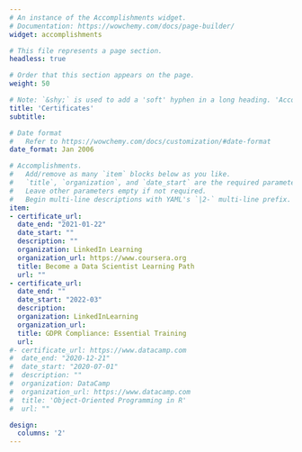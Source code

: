 ```yaml
---
# An instance of the Accomplishments widget.
# Documentation: https://wowchemy.com/docs/page-builder/
widget: accomplishments

# This file represents a page section.
headless: true

# Order that this section appears on the page.
weight: 50

# Note: `&shy;` is used to add a 'soft' hyphen in a long heading. 'Accomplish&shy;ments'
title: 'Certificates'
subtitle:

# Date format
#   Refer to https://wowchemy.com/docs/customization/#date-format
date_format: Jan 2006

# Accomplishments.
#   Add/remove as many `item` blocks below as you like.
#   `title`, `organization`, and `date_start` are the required parameters.
#   Leave other parameters empty if not required.
#   Begin multi-line descriptions with YAML's `|2-` multi-line prefix.
item:
- certificate_url: 
  date_end: "2021-01-22"
  date_start: ""
  description: ""
  organization: LinkedIn Learning
  organization_url: https://www.coursera.org
  title: Become a Data Scientist Learning Path
  url: ""
- certificate_url: 
  date_end: ""
  date_start: "2022-03"
  description: 
  organization: LinkedInLearning
  organization_url: 
  title: GDPR Compliance: Essential Training
  url: 
#- certificate_url: https://www.datacamp.com
#  date_end: "2020-12-21"
#  date_start: "2020-07-01"
#  description: ""
#  organization: DataCamp
#  organization_url: https://www.datacamp.com
#  title: 'Object-Oriented Programming in R'
#  url: ""

design:
  columns: '2' 
---
```

